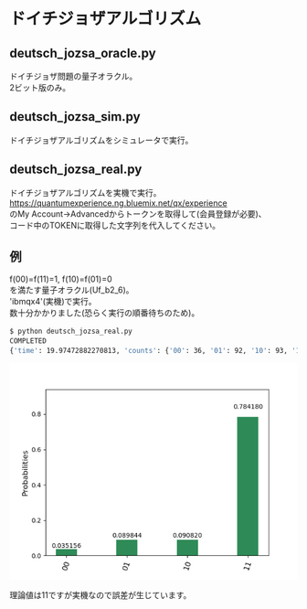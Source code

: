 # ドイチジョザアルゴリズム
## deutsch_jozsa_oracle.py
ドイチジョザ問題の量子オラクル。  
2ビット版のみ。
## deutsch_jozsa_sim.py
ドイチジョザアルゴリズムをシミュレータで実行。
## deutsch_jozsa_real.py
ドイチジョザアルゴリズムを実機で実行。  
https://quantumexperience.ng.bluemix.net/qx/experience  
のMy Account->Advancedからトークンを取得して(会員登録が必要)、  
コード中のTOKENに取得した文字列を代入してください。
## 例
f(00)=f(11)=1, f(10)=f(01)=0  
を満たす量子オラクル(Uf_b2_6)。  
'ibmqx4'(実機)で実行。  
数十分かかりました(恐らく実行の順番待ちのため)。
```bash
$ python deutsch_jozsa_real.py
COMPLETED
{'time': 19.97472882270813, 'counts': {'00': 36, '01': 92, '10': 93, '11': 803}, 'date': '2018-07-12T22:50:16.976Z'}
```
![result](deutsch_jozsa.png)  

理論値は11ですが実機なので誤差が生じています。
